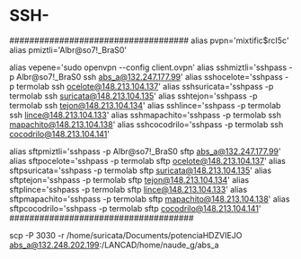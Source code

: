 # SSH-

####################################
alias pvpn='mixtific$rcI5c'
alias pmiztli='Albr@so7!_BraS0'

alias vepene='sudo openvpn --config client.ovpn'
alias sshmiztli='sshpass -p Albr@so7!_BraS0 ssh abs_a@132.247.177.99'
alias sshocelote='sshpass -p termolab ssh ocelote@148.213.104.137'
alias sshsuricata='sshpass -p termolab ssh suricata@148.213.104.135'
alias sshtejon='sshpass -p termolab ssh tejon@148.213.104.134'
alias sshlince='sshpass -p termolab ssh lince@148.213.104.133'
alias sshmapachito='sshpass -p termolab ssh mapachito@148.213.104.138'
alias sshcocodrilo='sshpass -p termolab ssh cocodrilo@148.213.104.141'

alias sftpmiztli='sshpass -p Albr@so7!_BraS0 sftp abs_a@132.247.177.99'
alias sftpocelote='sshpass -p termolab sftp ocelote@148.213.104.137'
alias sftpsuricata='sshpass -p termolab sftp suricata@148.213.104.135'
alias sftptejon='sshpass -p termolab sftp tejon@148.213.104.134'
alias sftplince='sshpass -p termolab sftp lince@148.213.104.133'
alias sftpmapachito='sshpass -p termolab sftp mapachito@148.213.104.138'
alias sftpcocodrilo='sshpass -p termolab sftp cocodrilo@148.213.104.141'
#####################################


scp -P 3030 -r /home/suricata/Documents/potenciaHDZVIEJO abs_a@132.248.202.199:/LANCAD/home/naude_g/abs_a
